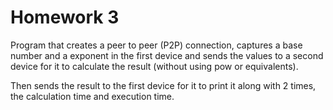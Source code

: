 # Homework 3

Program that creates a peer to peer (P2P) connection, captures a base number and
a exponent in the first device and sends the values to a second device for it
to calculate the result (without using pow or equivalents).

Then sends the result to the first device for it to print it along with 2 times,
the calculation time and execution time.
